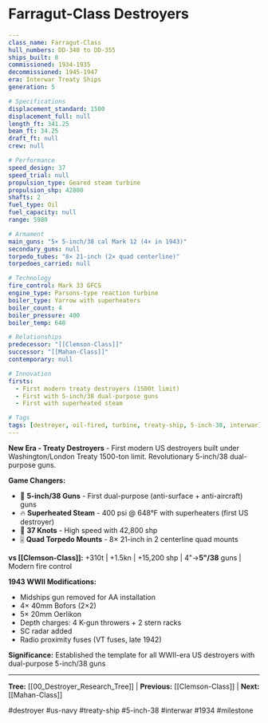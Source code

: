 # Farragut-Class Destroyers

```yaml
---
class_name: Farragut-Class
hull_numbers: DD-348 to DD-355
ships_built: 8
commissioned: 1934-1935
decommissioned: 1945-1947
era: Interwar Treaty Ships
generation: 5

# Specifications
displacement_standard: 1500
displacement_full: null
length_ft: 341.25
beam_ft: 34.25
draft_ft: null
crew: null

# Performance
speed_design: 37
speed_trial: null
propulsion_type: Geared steam turbine
propulsion_shp: 42800
shafts: 2
fuel_type: Oil
fuel_capacity: null
range: 5980

# Armament
main_guns: "5× 5-inch/38 cal Mark 12 (4× in 1943)"
secondary_guns: null
torpedo_tubes: "8× 21-inch (2× quad centerline)"
torpedoes_carried: null

# Technology
fire_control: Mark 33 GFCS
engine_type: Parsons-type reaction turbine
boiler_type: Yarrow with superheaters
boiler_count: 4
boiler_pressure: 400
boiler_temp: 648

# Relationships
predecessor: "[[Clemson-Class]]"
successor: "[[Mahan-Class]]"
contemporary: null

# Innovation
firsts:
  - First modern treaty destroyers (1500t limit)
  - First with 5-inch/38 dual-purpose guns
  - First with superheated steam

# Tags
tags: [destroyer, oil-fired, turbine, treaty-ship, 5-inch-38, interwar]
---
```

**New Era - Treaty Destroyers** - First modern US destroyers built under Washington/London Treaty 1500-ton limit. Revolutionary 5-inch/38 dual-purpose guns.

**Game Changers:**
- 🎯 **5-inch/38 Guns** - First dual-purpose (anti-surface + anti-aircraft) guns
- 🔥 **Superheated Steam** - 400 psi @ 648°F with superheaters (first US destroyer)
- 🚀 **37 Knots** - High speed with 42,800 shp
- 🎚️ **Quad Torpedo Mounts** - 8× 21-inch in 2 centerline quad mounts

**vs [[Clemson-Class]]:** +310t | +1.5kn | +15,200 shp | 4"→**5"/38** guns | Modern fire control

**1943 WWII Modifications:**
- Midships gun removed for AA installation
- 4× 40mm Bofors (2×2)
- 5× 20mm Oerlikon
- Depth charges: 4 K-gun throwers + 2 stern racks
- SC radar added
- Radio proximity fuses (VT fuses, late 1942)

**Significance:** Established the template for all WWII-era US destroyers with dual-purpose 5-inch/38 guns

---
**Tree:** [[00_Destroyer_Research_Tree]] | **Previous:** [[Clemson-Class]] | **Next:** [[Mahan-Class]]

#destroyer #us-navy #treaty-ship #5-inch-38 #interwar #1934 #milestone
